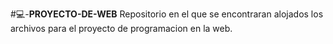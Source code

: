 #💻-**PROYECTO-DE-WEB**
Repositorio en el que se encontraran alojados los archivos para el proyecto de programacion en la web.

